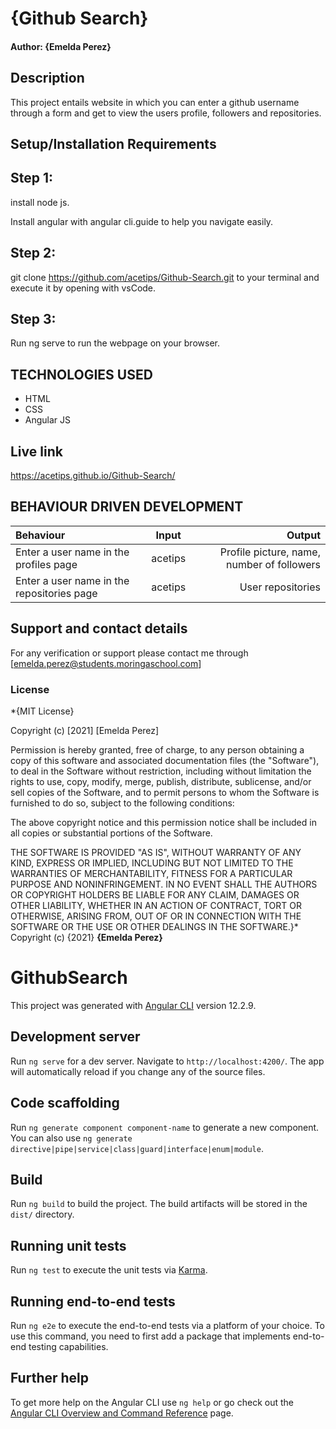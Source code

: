 # {Github Search}
#### Author: **{Emelda Perez}**
## Description
This project entails website in which you can enter a github username through a form and get to view the users profile, followers and repositories.
## Setup/Installation Requirements
## Step 1:
install node js.

Install angular with angular cli.guide to help you navigate easily.

## Step 2:
git clone https://github.com/acetips/Github-Search.git to your terminal and execute it by opening with vsCode.

## Step 3:
Run ng serve to run the webpage on your browser.
## TECHNOLOGIES USED
* HTML
* CSS
* Angular JS
## Live link

https://acetips.github.io/Github-Search/

## BEHAVIOUR DRIVEN DEVELOPMENT
| Behaviour      | Input        | Output       |
| :------------- | :----------: | -----------: |
|  Enter a user name in the profiles page |   acetips |    Profile picture, name, number of followers |
|  Enter a user name in the repositories page |   acetips |  User repositories |

## Support and contact details
For any verification or support please contact me through [emelda.perez@students.moringaschool.com]
### License
*{MIT License}

Copyright (c) [2021] [Emelda Perez]

Permission is hereby granted, free of charge, to any person obtaining a copy
of this software and associated documentation files (the "Software"), to deal
in the Software without restriction, including without limitation the rights
to use, copy, modify, merge, publish, distribute, sublicense, and/or sell
copies of the Software, and to permit persons to whom the Software is
furnished to do so, subject to the following conditions:

The above copyright notice and this permission notice shall be included in all
copies or substantial portions of the Software.

THE SOFTWARE IS PROVIDED "AS IS", WITHOUT WARRANTY OF ANY KIND, EXPRESS OR
IMPLIED, INCLUDING BUT NOT LIMITED TO THE WARRANTIES OF MERCHANTABILITY,
FITNESS FOR A PARTICULAR PURPOSE AND NONINFRINGEMENT. IN NO EVENT SHALL THE
AUTHORS OR COPYRIGHT HOLDERS BE LIABLE FOR ANY CLAIM, DAMAGES OR OTHER
LIABILITY, WHETHER IN AN ACTION OF CONTRACT, TORT OR OTHERWISE, ARISING FROM,
OUT OF OR IN CONNECTION WITH THE SOFTWARE OR THE USE OR OTHER DEALINGS IN THE
SOFTWARE.}*
Copyright (c) {2021} **{Emelda Perez}**


# GithubSearch

This project was generated with [Angular CLI](https://github.com/angular/angular-cli) version 12.2.9.

## Development server

Run `ng serve` for a dev server. Navigate to `http://localhost:4200/`. The app will automatically reload if you change any of the source files.

## Code scaffolding

Run `ng generate component component-name` to generate a new component. You can also use `ng generate directive|pipe|service|class|guard|interface|enum|module`.

## Build

Run `ng build` to build the project. The build artifacts will be stored in the `dist/` directory.

## Running unit tests

Run `ng test` to execute the unit tests via [Karma](https://karma-runner.github.io).

## Running end-to-end tests

Run `ng e2e` to execute the end-to-end tests via a platform of your choice. To use this command, you need to first add a package that implements end-to-end testing capabilities.

## Further help

To get more help on the Angular CLI use `ng help` or go check out the [Angular CLI Overview and Command Reference](https://angular.io/cli) page.
